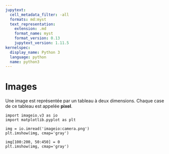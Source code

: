 ```yaml
---
jupytext:
  cell_metadata_filter: -all
  formats: md:myst
  text_representation:
    extension: .md
    format_name: myst
    format_version: 0.13
    jupytext_version: 1.11.5
kernelspec:
  display_name: Python 3
  language: python
  name: python3
---
```


# Images

Une image est représentée par un tableau à deux dimensions. Chaque case de ce tableau est appelée **pixel**.

```{code-cell}
import imageio.v3 as io
import matplotlib.pyplot as plt

img = io.imread('imageio:camera.png')
plt.imshow(img, cmap='gray')
```

```{code-cell}
img[100:200, 50:450] = 0
plt.imshow(img, cmap='gray')
```

<!-- TODO Image couleurs -->